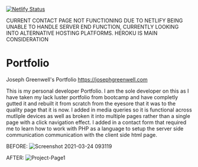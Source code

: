[![Netlify Status](https://api.netlify.com/api/v1/badges/a0dbbca6-a842-461b-aea9-9bfb9e34b478/deploy-status)](https://app.netlify.com/sites/boring-euler-8a8c78/deploys)

CURRENT CONTACT PAGE NOT FUNCTIONING DUE TO NETLIFY BEING UNABLE TO HANDLE SERVER END FUNCTION, CURRENTLY LOOKING INTO ALTERNATIVE HOSTING PLATFORMS. HEROKU IS MAIN CONSIDERATION

# Portfolio
Joseph Greenwell's Portfolio
https://josephgreenwell.com

This is my personal developer Portfolio.
I am the sole developer on this as I have taken my lack luster portfolio from bootcamp and have completly gutted it and rebuilt it from scratch from the eyesore that it was to the quality page that it is now. I added in media queries so it is functional across mutliple devices as well as broken it into multiple pages rather than a single page with a click navigation effect. I added in a contact form that required me to learn how to work with PHP as a language to setup the server side communication communication with the client side html page.



BEFORE:
![Screenshot 2021-03-24 093119](https://user-images.githubusercontent.com/69323366/112327891-ce9e0900-8c83-11eb-902b-18164fd9b45a.png)



AFTER:
![Project-Page1](https://user-images.githubusercontent.com/69323366/144785790-7b695d75-7ba9-4aa1-8d29-106c7416c29e.png)

